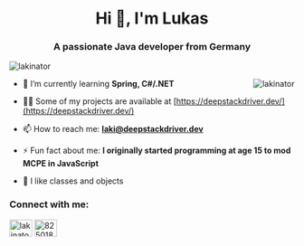 <h1 align="center">Hi 👋, I'm Lukas</h1>
<h3 align="center">A passionate Java developer from Germany</h3>

<p align="left"> <img src="https://komarev.com/ghpvc/?username=lakinator&label=Profile%20views&color=ae00ff&style=flat" alt="lakinator" /> </p>

<p><img align="right" src="https://github-readme-stats.vercel.app/api/top-langs?username=lakinator&show_icons=true&theme=dark&locale=en&layout=compact" alt="lakinator" /></p>

- 🌱 I’m currently learning **Spring, C#/.NET**

- 👨‍💻 Some of my projects are available at [https://deepstackdriver.dev/](https://deepstackdriver.dev/)

- 📫 How to reach me: **laki@deepstackdriver.dev**

- ⚡ Fun fact about me: **I originally started programming at age 15 to mod MCPE in JavaScript**

- 🐍 I like classes and objects

<h3 align="left">Connect with me:</h3>
<p align="left">
<a href="https://twitter.com/lakinator_de" target="blank"><img align="center" src="https://raw.githubusercontent.com/rahuldkjain/github-profile-readme-generator/master/src/images/icons/Social/twitter.svg" alt="lakinator_de" height="30" width="40" /></a>
<a href="https://stackoverflow.com/users/8250187" target="blank"><img align="center" src="https://raw.githubusercontent.com/rahuldkjain/github-profile-readme-generator/master/src/images/icons/Social/stack-overflow.svg" alt="8250187" height="30" width="40" /></a>
</p>
